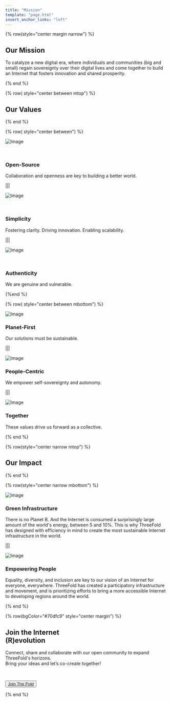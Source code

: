 ```yaml
---
title: "Mission"
template: "page.html"
insert_anchor_links: "left"
---
```


<!-- section 1 (header) -->


{% row(style="center margin narrow") %}

## Our **Mission**

To catalyze a new digital era, where individuals and communities (big and small) regain sovereignty over their digital lives and come together to build an Internet that fosters innovation and shared prosperity.

{% end %}

{% row( style="center between mtop") %}

<!-- bgColor="#ececec" -->

## **Our Values**

{% end %}

{% row( style="center between") %}

![Image](open_.png#icon)

<br>

### **Open-Source**
Collaboration and openness are key to building a better world.

|||

![Image](simplicity_.png#icon)

<br>

### **Simplicity**
Fostering clarity. Driving innovation. Enabling scalability.

|||

![Image](authenticity_.png#icon)

<br>

### **Authenticity**
We are genuine and vulnerable.

{%end %}

{% row( style="center between mbottom") %}

![Image](planet_.png#icon)

### **Planet-First**
Our solutions must be sustainable.

|||

![Image](people_.png#icon)

### **People-Centric**
We empower self-sovereignty and autonomy.

|||

![Image](together_.png#icon)

### **Together**
These values drive us forward as a collective.

{% end %}

{% row(style="center narrow mtop") %}

## **Our Impact**

{% end %}

{% row(style="center narrow mbottom") %}

![Image](green_.png#medium)

### **Green Infrastructure**

There is no Planet B. And the Internet is consumed a surprisingly large amount of the world's energy, between 5 and 10%. This is why ThreeFold has designed with efficiency in mind to create the most sustainable Internet infrastructure in the world. 

|||

![Image](empowering_.png#medium)

### **Empowering People**

Equality, diversity, and inclusion are key to our vision of an Internet for everyone, everywhere. ThreeFold has created a participatory infrastructure and movement, and is prioritizing efforts to bring a more accessible Internet to developing regions around the world.

{% end %}

<!-- section 7 (REVOLUTION) -->

{% row(bgColor="#70dfc9" style="center margin") %}

## Join the Internet <br> **(R)evolution**

Connect, share and collaborate with our open community to expand ThreeFold's horizons.<br> Bring your ideas and let’s co-create together!

<br>

<button>[Join The Fold](/community)</button>

{% end %}

